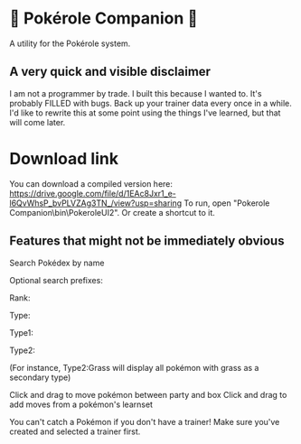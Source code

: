 # 🎲 Pokérole Companion 🎲

A utility for the Pokérole system.

## A very quick and visible disclaimer
I am not a programmer by trade. I built this because I wanted to. It's probably FILLED with bugs. Back up your trainer data every once in a while. I'd like to rewrite this at some point using the things I've learned, but that will come later.

# Download link

You can download a compiled version here: https://drive.google.com/file/d/1EAc8Jxr1_e-l6QvWhsP_bvPLVZAg3TN_/view?usp=sharing
To run, open "Pokerole Companion\bin\PokeroleUI2". Or create a shortcut to it.


## Features that might not be immediately obvious
Search Pokédex by name

Optional search prefixes:

Rank:

Type:

Type1:

Type2:

(For instance, Type2:Grass will display all pokémon with grass as a secondary type)



Click and drag to move pokémon between party and box
Click and drag to add moves from a pokémon's learnset


You can't catch a Pokémon if you don't have a trainer! Make sure you've created and selected a trainer first.
